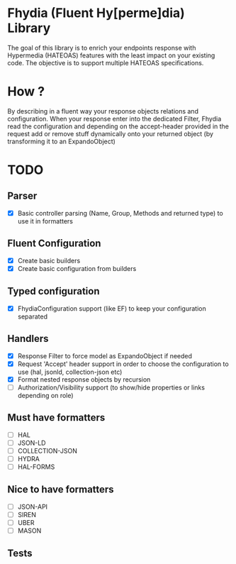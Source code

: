 # Fhydia (Fluent Hy[perme]dia) Library

The goal of this library is to enrich your endpoints response with Hypermedia (HATEOAS) features with the least impact on your existing code.
The objective is to support multiple HATEOAS specifications.

# How ?

By describing in a fluent way your response objects relations and configuration.
When your response enter into the dedicated Filter, Fhydia read the configuration and depending on the accept-header provided in the request add or remove stuff dynamically onto your returned object (by transforming it to an ExpandoObject)

# TODO

## Parser

- [x] Basic controller parsing (Name, Group, Methods and returned type) to use it in formatters

## Fluent Configuration

- [x] Create basic builders
- [x] Create basic configuration from builders

## Typed configuration

- [x] FhydiaConfiguration<T> support (like EF) to keep your configuration separated

## Handlers

- [x] Response Filter to force model as ExpandoObject if needed
- [x] Request 'Accept' header support in order to choose the configuration to use (hal, jsonld, collection-json etc)
- [x] Format nested response objects by recursion
- [ ] Authorization/Visibility support (to show/hide properties or links depending on role)

## Must have formatters

- [ ] HAL
- [ ] JSON-LD
- [ ] COLLECTION-JSON
- [ ] HYDRA
- [ ] HAL-FORMS

## Nice to have formatters

- [ ] JSON-API
- [ ] SIREN
- [ ] UBER
- [ ] MASON

## Tests